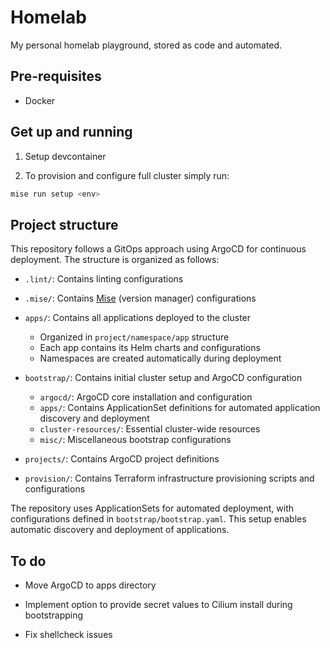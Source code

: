 # Homelab

My personal homelab playground, stored as code and automated.

## Pre-requisites

* Docker

## Get up and running

1. Setup devcontainer

2. To provision and configure full cluster simply run:

```bash
mise run setup <env>
```

## Project structure

This repository follows a GitOps approach using ArgoCD for continuous deployment.
The structure is organized as follows:

* `.lint/`: Contains linting configurations

* `.mise/`: Contains [Mise](https://mise.jdx.dev/) (version manager) configurations

* `apps/`: Contains all applications deployed to the cluster
  * Organized in `project/namespace/app` structure
  * Each app contains its Helm charts and configurations
  * Namespaces are created automatically during deployment

* `bootstrap/`: Contains initial cluster setup and ArgoCD configuration
  * `argocd/`: ArgoCD core installation and configuration
  * `apps/`: Contains ApplicationSet definitions for automated application discovery and deployment
  * `cluster-resources/`: Essential cluster-wide resources
  * `misc/`: Miscellaneous bootstrap configurations

* `projects/`: Contains ArgoCD project definitions

* `provision/`: Contains Terraform infrastructure provisioning scripts and configurations

The repository uses ApplicationSets for automated deployment,
with configurations defined in `bootstrap/bootstrap.yaml`.
This setup enables automatic discovery and deployment of applications.

## To do

* Move ArgoCD to apps directory

* Implement option to provide secret values to Cilium install during bootstrapping

* Fix shellcheck issues
